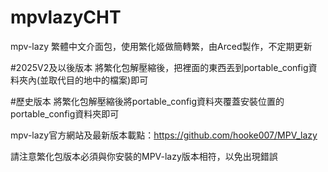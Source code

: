 # mpvlazyCHT
mpv-lazy 繁體中文介面包，使用繁化姬做簡轉繁，由Arced製作，不定期更新

#2025V2及以後版本
將繁化包解壓縮後，把裡面的東西丟到portable_config資料夾內(並取代目的地中的檔案)即可

#歷史版本
將繁化包解壓縮後將portable_config資料夾覆蓋安裝位置的portable_config資料夾即可

mpv-lazy官方網站及最新版本載點：https://github.com/hooke007/MPV_lazy

請注意繁化包版本必須與你安裝的MPV-lazy版本相符，以免出現錯誤
